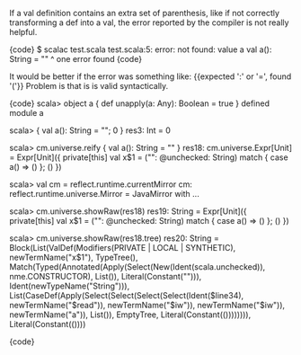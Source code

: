 If a val definition contains an extra set of parenthesis, like if not correctly transforming a def into a val, the error reported by the compiler is not really helpful.

{code}
$ scalac test.scala 
test.scala:5: error: not found: value a
  val a(): String = ""
      ^
one error found
{code}

It would be better if the error was something like: {{expected ':' or '=', found '('}}
Problem is that is is valid syntactically.

{code}
scala> object a { def unapply(a: Any): Boolean = true }
defined module a

scala> { val a(): String = ""; 0 }
res3: Int = 0

scala> cm.universe.reify { val a(): String = "" }
res18: cm.universe.Expr[Unit] =
Expr[Unit]({
  <synthetic> private[this] val x$1 = ("": @unchecked: String) match {
    case a() => ()
  };
  ()
})

scala> val cm = reflect.runtime.currentMirror
cm: reflect.runtime.universe.Mirror = JavaMirror with ...

scala> cm.universe.showRaw(res18)
res19: String =
Expr[Unit]({
  <synthetic> private[this] val x$1 = ("": @unchecked: String) match {
    case a() => ()
  };
  ()
})

scala> cm.universe.showRaw(res18.tree)
res20: String = Block(List(ValDef(Modifiers(PRIVATE | LOCAL | SYNTHETIC), newTermName("x$1"), TypeTree(), Match(Typed(Annotated(Apply(Select(New(Ident(scala.unchecked)), nme.CONSTRUCTOR), List()), Literal(Constant(""))), Ident(newTypeName("String"))), List(CaseDef(Apply(Select(Select(Select(Select(Ident($line34), newTermName("$read")), newTermName("$iw")), newTermName("$iw")), newTermName("a")), List()), EmptyTree, Literal(Constant(()))))))), Literal(Constant(())))

{code}
